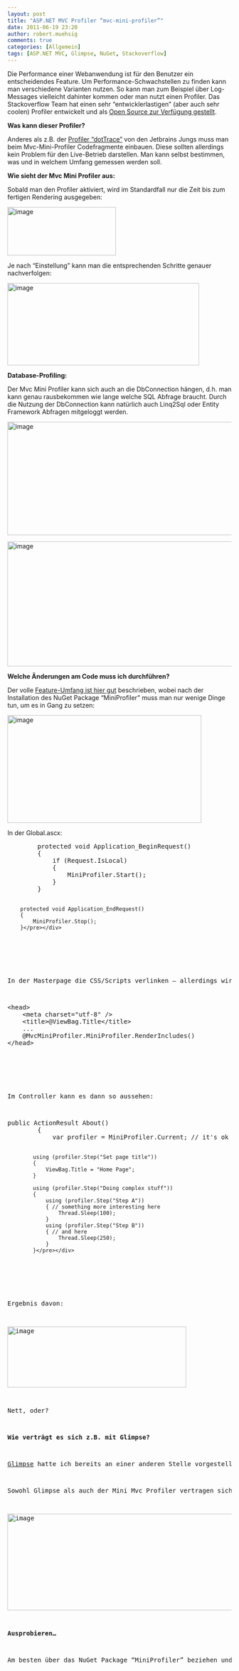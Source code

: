 ```yaml
---
layout: post
title: "ASP.NET MVC Profiler “mvc-mini-profiler”"
date: 2011-06-19 23:20
author: robert.muehsig
comments: true
categories: [Allgemein]
tags: [ASP.NET MVC, Glimpse, NuGet, Stackoverflow]
---
```

<p>Die Performance einer Webanwendung ist für den Benutzer ein entscheidendes Feature. Um Performance-Schwachstellen zu finden kann man verschiedene Varianten nutzen. So kann man zum Beispiel über Log-Messages vielleicht dahinter kommen oder man nutzt einen Profiler. Das Stackoverflow Team hat einen sehr “entwicklerlastigen” (aber auch sehr coolen) Profiler entwickelt und als <a href="http://code.google.com/p/mvc-mini-profiler/">Open Source zur Verfügung gestellt</a>.</p> <p><strong>Was kann dieser Profiler?</strong></p> <p>Anderes als z.B. der <a href="http://www.jetbrains.com/profiler/">Profiler “dotTrace”</a> von den Jetbrains Jungs muss man beim Mvc-Mini-Profiler Codefragmente einbauen. Diese sollten allerdings kein Problem für den Live-Betrieb darstellen. Man kann selbst bestimmen, was und in welchem Umfang gemessen werden soll.</p> <p><strong>Wie sieht der Mvc Mini Profiler aus:</strong></p> <p>Sobald man den Profiler aktiviert, wird im Standardfall nur die Zeit bis zum fertigen Rendering ausgegeben:</p> <p><a href="{{BASE_PATH}}/assets/wp-images/image1278.png"><img style="background-image: none; border-bottom: 0px; border-left: 0px; margin: 0px; padding-left: 0px; padding-right: 0px; display: inline; border-top: 0px; border-right: 0px; padding-top: 0px" title="image" border="0" alt="image" src="{{BASE_PATH}}/assets/wp-images/image_thumb460.png" width="244" height="109"></a></p> <p>Je nach “Einstellung” kann man die entsprechenden Schritte genauer nachverfolgen:</p> <p><a href="{{BASE_PATH}}/assets/wp-images/image1279.png"><img style="background-image: none; border-bottom: 0px; border-left: 0px; padding-left: 0px; padding-right: 0px; display: inline; border-top: 0px; border-right: 0px; padding-top: 0px" title="image" border="0" alt="image" src="{{BASE_PATH}}/assets/wp-images/image_thumb461.png" width="431" height="185"></a></p> <p><strong>Database-Profiling:</strong></p> <p>Der Mvc Mini Profiler kann sich auch an die DbConnection hängen, d.h. man kann genau rausbekommen wie lange welche SQL Abfrage braucht. Durch die Nutzung der DbConnection kann natürlich auch Linq2Sql oder Entity Framework Abfragen mitgeloggt werden.</p> <p><a href="{{BASE_PATH}}/assets/wp-images/image1280.png"><img style="background-image: none; border-bottom: 0px; border-left: 0px; padding-left: 0px; padding-right: 0px; display: inline; border-top: 0px; border-right: 0px; padding-top: 0px" title="image" border="0" alt="image" src="{{BASE_PATH}}/assets/wp-images/image_thumb462.png" width="567" height="255"></a></p> <p><a href="{{BASE_PATH}}/assets/wp-images/image1281.png"><img style="background-image: none; border-bottom: 0px; border-left: 0px; padding-left: 0px; padding-right: 0px; display: inline; border-top: 0px; border-right: 0px; padding-top: 0px" title="image" border="0" alt="image" src="{{BASE_PATH}}/assets/wp-images/image_thumb463.png" width="577" height="281"></a></p> <p><strong>Welche Änderungen am Code muss ich durchführen?</strong></p> <p>Der volle <a href="http://code.google.com/p/mvc-mini-profiler/">Feature-Umfang ist hier gut</a> beschrieben, wobei nach der Installation des NuGet Package “MiniProfiler” muss man nur wenige Dinge tun, um es in Gang zu setzen:</p> <p><a href="{{BASE_PATH}}/assets/wp-images/image1282.png"><img style="background-image: none; border-bottom: 0px; border-left: 0px; padding-left: 0px; padding-right: 0px; display: inline; border-top: 0px; border-right: 0px; padding-top: 0px" title="image" border="0" alt="image" src="{{BASE_PATH}}/assets/wp-images/image_thumb464.png" width="436" height="242"></a></p> <p>In der Global.ascx:</p> <div style="padding-bottom: 0px; margin: 0px; padding-left: 0px; padding-right: 0px; display: inline; float: none; padding-top: 0px" id="scid:812469c5-0cb0-4c63-8c15-c81123a09de7:1d5e098d-1dbc-483a-8bb7-a92259953b25" class="wlWriterEditableSmartContent"><pre name="code" class="c#">        protected void Application_BeginRequest()
        {
            if (Request.IsLocal)
            {
                MiniProfiler.Start();
            }
        }

        protected void Application_EndRequest()
        {
            MiniProfiler.Stop();
        }</pre></div>
<p>&nbsp;</p>
<p>In der Masterpage die CSS/Scripts verlinken – allerdings wird jQuery vorausgesetzt – d.h. jQuery sollte vorher referenziert sein.:</p>
<div style="padding-bottom: 0px; margin: 0px; padding-left: 0px; padding-right: 0px; display: inline; float: none; padding-top: 0px" id="scid:812469c5-0cb0-4c63-8c15-c81123a09de7:b17cac14-8099-40ca-93ec-b434bf65ea12" class="wlWriterEditableSmartContent"><pre name="code" class="c#">&lt;head&gt;
    &lt;meta charset="utf-8" /&gt;
    &lt;title&gt;@ViewBag.Title&lt;/title&gt;
    ...
    @MvcMiniProfiler.MiniProfiler.RenderIncludes()
&lt;/head&gt;</pre></div>
<p>&nbsp;</p>
<p>Im Controller kann es dann so aussehen:</p>
<div style="padding-bottom: 0px; margin: 0px; padding-left: 0px; padding-right: 0px; display: inline; float: none; padding-top: 0px" id="scid:812469c5-0cb0-4c63-8c15-c81123a09de7:beb97ef4-10b5-4436-8fe7-8646073b6ac5" class="wlWriterEditableSmartContent"><pre name="code" class="c#">public ActionResult About()
        {
            var profiler = MiniProfiler.Current; // it's ok if this is null

            using (profiler.Step("Set page title"))
            {
                ViewBag.Title = "Home Page";
            }

            using (profiler.Step("Doing complex stuff"))
            {
                using (profiler.Step("Step A"))
                { // something more interesting here
                    Thread.Sleep(100);
                }
                using (profiler.Step("Step B"))
                { // and here
                    Thread.Sleep(250);
                }
            }</pre></div>
<p>&nbsp;</p>
<p>Ergebnis davon:</p>
<p><a href="{{BASE_PATH}}/assets/wp-images/image1283.png"><img style="background-image: none; border-bottom: 0px; border-left: 0px; padding-left: 0px; padding-right: 0px; display: inline; border-top: 0px; border-right: 0px; padding-top: 0px" title="image" border="0" alt="image" src="{{BASE_PATH}}/assets/wp-images/image_thumb465.png" width="402" height="137"></a></p>
<p>Nett, oder?</p>
<p><strong>Wie verträgt es sich z.B. mit Glimpse?</strong></p>
<p><a href="http://code-inside.de/blog/2011/04/14/glimpse-web-debugging-firebug-fr-die-serverseite/">Glimpse</a> hatte ich bereits an einer anderen Stelle vorgestellt – für die, die es nicht kennen: es ist wie <a href="http://code-inside.de/blog/2011/04/14/glimpse-web-debugging-firebug-fr-die-serverseite/">Firebug für die Serverseite</a>. </p>
<p>Sowohl Glimpse als auch der Mini Mvc Profiler vertragen sich auf den ersten Blick gut – beide Tools in Kombination sind vermutlich sehr elegant um wirklich genau zu wissen, was genau auf dem Server passiert.</p>
<p><a href="{{BASE_PATH}}/assets/wp-images/image1284.png"><img style="background-image: none; border-bottom: 0px; border-left: 0px; padding-left: 0px; padding-right: 0px; display: inline; border-top: 0px; border-right: 0px; padding-top: 0px" title="image" border="0" alt="image" src="{{BASE_PATH}}/assets/wp-images/image_thumb466.png" width="541" height="217"></a></p>
<p><strong>Ausprobieren…</strong></p>
<p>Am besten über das NuGet Package “MiniProfiler” beziehen und loslegen <img style="border-bottom-style: none; border-right-style: none; border-top-style: none; border-left-style: none" class="wlEmoticon wlEmoticon-smile" alt="Smiley" src="{{BASE_PATH}}/assets/wp-images/wlEmoticon-smile.png"></p>
